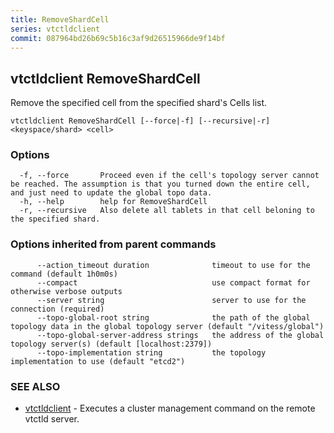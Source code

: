 ```yaml
---
title: RemoveShardCell
series: vtctldclient
commit: 087964bd26b69c5b16c3af9d26515966de9f14bf
---
```

## vtctldclient RemoveShardCell

Remove the specified cell from the specified shard's Cells list.

```
vtctldclient RemoveShardCell [--force|-f] [--recursive|-r] <keyspace/shard> <cell>
```

### Options

```
  -f, --force       Proceed even if the cell's topology server cannot be reached. The assumption is that you turned down the entire cell, and just need to update the global topo data.
  -h, --help        help for RemoveShardCell
  -r, --recursive   Also delete all tablets in that cell beloning to the specified shard.
```

### Options inherited from parent commands

```
      --action_timeout duration              timeout to use for the command (default 1h0m0s)
      --compact                              use compact format for otherwise verbose outputs
      --server string                        server to use for the connection (required)
      --topo-global-root string              the path of the global topology data in the global topology server (default "/vitess/global")
      --topo-global-server-address strings   the address of the global topology server(s) (default [localhost:2379])
      --topo-implementation string           the topology implementation to use (default "etcd2")
```

### SEE ALSO

* [vtctldclient](../)	 - Executes a cluster management command on the remote vtctld server.


